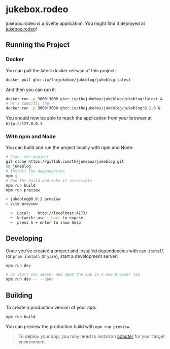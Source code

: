 # jukebox.rodeo

jukebox.rodeo is a Svelte application. You might find it deployed at [jukebox.rodeo](https://jukebox.rodeo)!

## Running the Project

### Docker

You can pull the latest docker release of this project:

```bash
docker pull ghcr.io/thejukebox/jukeblog/jukeblog:latest
```

And then you can run it:

```bash
docker run -p 3000:3000 ghcr.io/thejukebox/jukeblog/jukeblog:latest &
# Or a specific tag
docker run -p 3000:3000 ghcr.io/thejukebox/jukeblog/jukeblog:0.1.0 &
```

You should now be able to reach the application from your browser at `http://127.0.0.1`.

### With npm and Node

You can build and run the project locally with npm and Node:

```bash
# Clone the project
git clone https://gitlab.com/thejukebox/jukeblog.git
cd jukeblog
# Install the dependencies
npm i
# Run the build and make it accessible
npm run build
npm run preview

> jukeblog@0.0.1 preview
> vite preview

  ➜  Local:   http://localhost:4173/
  ➜  Network: use --host to expose
  ➜  press h + enter to show help
```

## Developing

Once you've created a project and installed dependencies with `npm install` (or `pnpm install` or `yarn`), start a development server:

```bash
npm run dev

# or start the server and open the app in a new browser tab
npm run dev -- --open
```

## Building

To create a production version of your app:

```bash
npm run build
```

You can preview the production build with `npm run preview`.

> To deploy your app, you may need to install an [adapter](https://kit.svelte.dev/docs/adapters) for your target environment.
